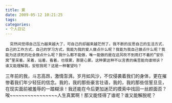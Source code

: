 ```yaml
---
title: 累
date: 2009-05-12 10:21:25
tags:
categories:
- 个人日记
---
```

      突然间觉得自己压力越来越大了，可自己的却越来越茫然了。我不断的反思自己的生活方式，自己的工作方式，自己的学习方式，我能为我的爱人做点什么呢？我能为我自己做点什么呢？我能为这该死的社会做点什么呢？我什么都不能做，唯一能做的是在这风吹不到雨打不着的“安乐窝”里呆着。呆着，站着，看着，也很累，那是心累。这种累这种不以言表的痛苦能向谁倾诉？谁又能理解我，安慰我呢？这是一种奢望吗？   
 三年前的我，斗志高昂，激情澎湃。岁月如风沙，不仅侵袭着我们的身体，更在摧惨着我们年少轻狂的信念。我的，我的那些豪言壮语，我的，我的那些信誓旦旦，在现实面前被羞辱的一踏糊涂！我还能在今后更加迷茫的摸索中找回一丝颜面否？   
 唉~~~~~~~~~~~~~~~~人生真累啊！那又能怪得了谁呢？谁又能解脱呢？